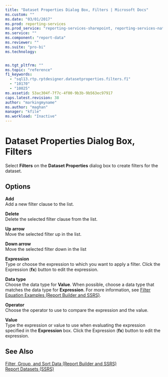 ```yaml
---
title: "Dataset Properties Dialog Box, Filters | Microsoft Docs"
ms.custom: ""
ms.date: "03/01/2017"
ms.prod: reporting-services
ms.prod_service: "reporting-services-sharepoint, reporting-services-native"
ms.service: ""
ms.component: "report-data"
ms.reviewer: ""
ms.suite: "pro-bi"
ms.technology: 


ms.tgt_pltfrm: ""
ms.topic: "reference"
f1_keywords: 
  - "sql13.rtp.rptdesigner.datasetproperties.filters.f1"
  - "10170"
  - "10025"
ms.assetid: 53ac304f-7f7c-4f00-9b3b-9b563ec97917
caps.latest.revision: 38
author: "markingmyname"
ms.author: "maghan"
manager: "kfile"
ms.workload: "Inactive"
---
```

# Dataset Properties Dialog Box, Filters
  Select **Filters** on the **Dataset Properties** dialog box to create filters for the dataset.  
  
## Options  
 **Add**  
 Add a new filter clause to the list.  
  
 **Delete**  
 Delete the selected filter clause from the list.  
  
 **Up arrow**  
 Move the selected filter up in the list.  
  
 **Down arrow**  
 Move the selected filter down in the list  
  
 **Expression**  
 Type or choose the expression to which you want to apply a filter. Click the Expression (**fx**) button to edit the expression.  
  
 **Data type**  
 Choose the data type for **Value**. When possible, choose a data type that matches the data type for **Expression**. For more information, see [Filter Equation Examples &#40;Report Builder and SSRS&#41;](../../reporting-services/report-design/filter-equation-examples-report-builder-and-ssrs.md).  
  
 **Operator**  
 Choose the operator to use to compare the expression and the value.  
  
 **Value**  
 Type the expression or value to use when evaluating the expression specified in the **Expression** box. Click the Expression (**fx**) button to edit the expression.  
  
## See Also  
 [Filter, Group, and Sort Data &#40;Report Builder and SSRS&#41;](../../reporting-services/report-design/filter-group-and-sort-data-report-builder-and-ssrs.md)   
 [Report Datasets &#40;SSRS&#41;](../../reporting-services/report-data/report-datasets-ssrs.md)  
  
  
